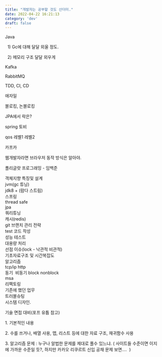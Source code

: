 ```yaml
---
title: "개발자는 공부할 것도 산더미."
date: 2022-04-22 16:21:13
category: 'dev'
draft: false
---
```


Java

  1) Gc에 대해 달달 외울 정도.

  2) 메모리 구조 달달 외우게

Kafka

RabbitMQ

TDD, CI, CD

애자일

블로킹, 논블로킹

JPA에서 락은?

spring 토비

qos 레벨1 레벨2

카프카

웹개발자라면 브라우저 동작 방식은 알아야.

폴리글랏 프로그래밍 - 임백준

객체지향 특징및 설계  
jvm(gc 튜닝)  
jdk8 + (람다 스트림)  
스프링  
thread safe  
jpa  
쿼리튜닝  
캐시(redis)  
git 브랜치 관리 전략  
test 코드 작성  
성능 테스트  
대용량 처리   
선점 이슈(lock - 낙관적 비관적)  
기초자료구조 및 시간복잡도  
알고리즘   
tcp/ip http  
동기  비동기 block nonblock  
msa  
리팩토링  
기존에 했던 업무  
트러블슈팅  
시스템 디자인.

기술 면접 대비(포프 유툽 참고)

1\. 기본적인 내용

2\. 수를 쓰거나, 배열 사용, 맵, 리스트 등에 대한 자료 구조, 재귀함수 사용

3\. 알고리즘 문제 : 누구나 알법한 문제를 제대로 풀수 있느냐. ( 사이트들 수준이면 이지에 가까운 수준일 듯?, 하지만 카카오 리쿠르트 신입 공채 문제 보면....  )
